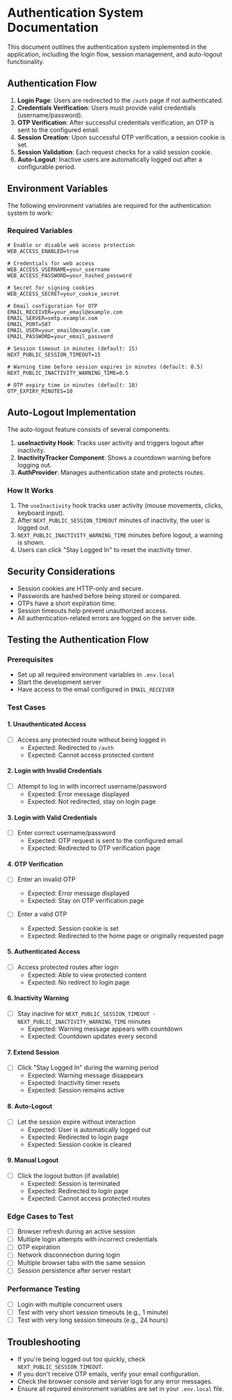 # Authentication System Documentation

This document outlines the authentication system implemented in the application, including the login flow, session management, and auto-logout functionality.

## Authentication Flow

1. **Login Page**: Users are redirected to the `/auth` page if not authenticated.
2. **Credentials Verification**: Users must provide valid credentials (username/password).
3. **OTP Verification**: After successful credentials verification, an OTP is sent to the configured email.
4. **Session Creation**: Upon successful OTP verification, a session cookie is set.
5. **Session Validation**: Each request checks for a valid session cookie.
6. **Auto-Logout**: Inactive users are automatically logged out after a configurable period.

## Environment Variables

The following environment variables are required for the authentication system to work:

### Required Variables

```env
# Enable or disable web access protection
WEB_ACCESS_ENABLED=true

# Credentials for web access
WEB_ACCESS_USERNAME=your_username
WEB_ACCESS_PASSWORD=your_hashed_password

# Secret for signing cookies
WEB_ACCESS_SECRET=your_cookie_secret

# Email configuration for OTP
EMAIL_RECEIVER=your_email@example.com
EMAIL_SERVER=smtp.example.com
EMAIL_PORT=587
EMAIL_USER=your_email@example.com
EMAIL_PASSWORD=your_email_password

# Session timeout in minutes (default: 15)
NEXT_PUBLIC_SESSION_TIMEOUT=15

# Warning time before session expires in minutes (default: 0.5)
NEXT_PUBLIC_INACTIVITY_WARNING_TIME=0.5

# OTP expiry time in minutes (default: 10)
OTP_EXPIRY_MINUTES=10
```

## Auto-Logout Implementation

The auto-logout feature consists of several components:

1. **useInactivity Hook**: Tracks user activity and triggers logout after inactivity.
2. **InactivityTracker Component**: Shows a countdown warning before logging out.
3. **AuthProvider**: Manages authentication state and protects routes.

### How It Works

1. The `useInactivity` hook tracks user activity (mouse movements, clicks, keyboard input).
2. After `NEXT_PUBLIC_SESSION_TIMEOUT` minutes of inactivity, the user is logged out.
3. `NEXT_PUBLIC_INACTIVITY_WARNING_TIME` minutes before logout, a warning is shown.
4. Users can click "Stay Logged In" to reset the inactivity timer.

## Security Considerations

- Session cookies are HTTP-only and secure.
- Passwords are hashed before being stored or compared.
- OTPs have a short expiration time.
- Session timeouts help prevent unauthorized access.
- All authentication-related errors are logged on the server side.

## Testing the Authentication Flow

### Prerequisites
- Set up all required environment variables in `.env.local`
- Start the development server
- Have access to the email configured in `EMAIL_RECEIVER`

### Test Cases

#### 1. Unauthenticated Access
- [ ] Access any protected route without being logged in
  - Expected: Redirected to `/auth`
  - Expected: Cannot access protected content

#### 2. Login with Invalid Credentials
- [ ] Attempt to log in with incorrect username/password
  - Expected: Error message displayed
  - Expected: Not redirected, stay on login page

#### 3. Login with Valid Credentials
- [ ] Enter correct username/password
  - Expected: OTP request is sent to the configured email
  - Expected: Redirected to OTP verification page

#### 4. OTP Verification
- [ ] Enter an invalid OTP
  - Expected: Error message displayed
  - Expected: Stay on OTP verification page

- [ ] Enter a valid OTP
  - Expected: Session cookie is set
  - Expected: Redirected to the home page or originally requested page

#### 5. Authenticated Access
- [ ] Access protected routes after login
  - Expected: Able to view protected content
  - Expected: No redirect to login page

#### 6. Inactivity Warning
- [ ] Stay inactive for `NEXT_PUBLIC_SESSION_TIMEOUT - NEXT_PUBLIC_INACTIVITY_WARNING_TIME` minutes
  - Expected: Warning message appears with countdown
  - Expected: Countdown updates every second

#### 7. Extend Session
- [ ] Click "Stay Logged In" during the warning period
  - Expected: Warning message disappears
  - Expected: Inactivity timer resets
  - Expected: Session remains active

#### 8. Auto-Logout
- [ ] Let the session expire without interaction
  - Expected: User is automatically logged out
  - Expected: Redirected to login page
  - Expected: Session cookie is cleared

#### 9. Manual Logout
- [ ] Click the logout button (if available)
  - Expected: Session is terminated
  - Expected: Redirected to login page
  - Expected: Cannot access protected routes

### Edge Cases to Test
- [ ] Browser refresh during an active session
- [ ] Multiple login attempts with incorrect credentials
- [ ] OTP expiration
- [ ] Network disconnection during login
- [ ] Multiple browser tabs with the same session
- [ ] Session persistence after server restart

### Performance Testing
- [ ] Login with multiple concurrent users
- [ ] Test with very short session timeouts (e.g., 1 minute)
- [ ] Test with very long session timeouts (e.g., 24 hours)

## Troubleshooting

- If you're being logged out too quickly, check `NEXT_PUBLIC_SESSION_TIMEOUT`.
- If you don't receive OTP emails, verify your email configuration.
- Check the browser console and server logs for any error messages.
- Ensure all required environment variables are set in your `.env.local` file.
